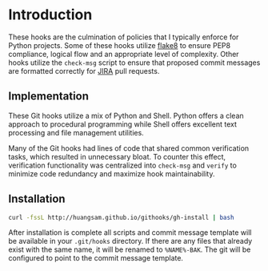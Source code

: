 # Introduction

These hooks are the culmination of policies that I typically
enforce for Python projects. Some of these hooks utilize
[flake8](https://pypi.python.org/pypi/flake8) to ensure PEP8
compliance, logical flow and an appropriate level of complexity.
Other hooks utilize the `check-msg` script to ensure that
proposed commit messages are formatted correctly for
[JIRA](https://www.atlassian.com/software/jira) pull requests.

## Implementation

These Git hooks utilize a mix of Python and Shell. Python offers
a clean approach to procedural programming while Shell offers
excellent text processing and file management utilities.

Many of the Git hooks had lines of code that shared common
verification tasks, which resulted in unnecessary bloat. To counter
this effect, verification functionality was centralized into
`check-msg` and `verify` to minimize code redundancy and
maximize hook maintainability.

## Installation

```bash
curl -fssL http://huangsam.github.io/githooks/gh-install | bash
```

After installation is complete all scripts and commit message template
will be available in your `.git/hooks` directory. If there are any
files that already exist with the same name, it will be renamed
to `%NAME%-BAK`. The git will be configured to point to the commit
message template.

